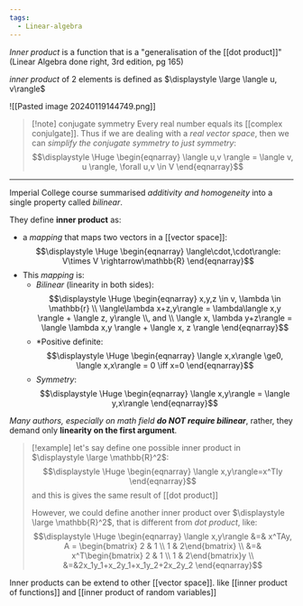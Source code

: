 ```yaml
---
tags:
  - Linear-algebra
---
```

*Inner product* is a function that is a "generalisation of the [[dot product]]" 
(Linear Algebra done right, 3rd edition, pg 165)

*inner product* of 2 elements is defined as $\displaystyle \large \langle u, v\rangle$  

![[Pasted image 20240119144749.png]]

>[!note] conjugate symmetry
> Every real number equals its [[complex conjulgate]]. Thus if we are dealing with a *real vector space*, then we can *simplify the conjugate symmetry to just symmetry*:
> $$\displaystyle \Huge \begin{eqnarray} 
> \langle u,v \rangle = \langle v, u \rangle, \forall u,v \in V
> \end{eqnarray}$$


---

Imperial College course summarised *additivity and homogeneity* into a single property called *bilinear*.

They define **inner product** as:
- a *mapping* that maps two vectors in a [[vector space]]:
$$\displaystyle \Huge \begin{eqnarray} 
\langle\cdot,\cdot\rangle: V\times V \rightarrow\mathbb{R}
\end{eqnarray}$$
- This *mapping* is:
	- *Bilinear* (linearity in both sides):
$$\displaystyle \Huge \begin{eqnarray} 
	x,y,z \in v, \lambda \in \mathbb{r}
	\\
	\langle\lambda x+z,y\rangle = \lambda\langle x,y \rangle + \langle z, y\rangle
	\\, and \\
	\langle x, \lambda y+z\rangle = \langle \lambda x,y \rangle + \langle x, z \rangle
\end{eqnarray}$$
	- *Positive definite:
$$\displaystyle \Huge \begin{eqnarray} 
\langle x,x\rangle \ge0, 
\langle x,x\rangle = 0 \iff x=0
\end{eqnarray}$$
	- *Symmetry*:
	$$\displaystyle \Huge \begin{eqnarray} 
	\langle x,y\rangle = \langle y,x\rangle
\end{eqnarray}$$

*Many authors, especially on math field **do NOT require bilinear***, rather, they demand only **linearity on the first argument**.

>[!example]
> let's say define one possible inner product in $\displaystyle \large \mathbb{R}^2$:
> $$\displaystyle \Huge \begin{eqnarray} 
> \langle x,y\rangle=x^TIy
> \end{eqnarray}$$
> and this is gives the same result of [[dot product]]
> 
> However, we could define another inner product over $\displaystyle \large \mathbb{R}^2$, that is different from *dot product*, like:
> $$\displaystyle \Huge \begin{eqnarray} 
> \langle x,y\rangle &=& x^TAy, A = \begin{bmatrix} 2 & 1 \\ 1 & 2\end{bmatrix}
> \\
> &=& x^T\begin{bmatrix} 2 & 1 \\ 1 & 2\end{bmatrix}y
> \\
> &=&2x_1y_1+x_2y_1+x_1y_2+2x_2y_2
> \end{eqnarray}$$

Inner products can be extend to other [[vector space]]. like [[inner product of functions]] and [[inner product of random variables]]